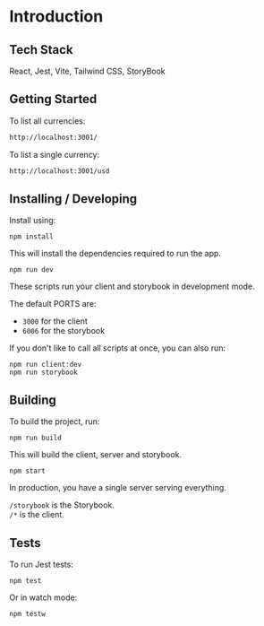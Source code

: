 # Introduction

## Tech Stack

React, Jest, Vite, Tailwind CSS, StoryBook

## Getting Started

To list all currencies:

```html
http://localhost:3001/
```

To list a single currency:

```html
http://localhost:3001/usd
```

## Installing / Developing

Install using:

```shell
npm install
```

This will install the dependencies required to run the app.

```shell
npm run dev
```

These scripts run your client and storybook in development mode.

The default PORTS are:

- `3000` for the client
- `6006` for the storybook

If you don't like to call all scripts at once, you can also run:

```shell
npm run client:dev
npm run storybook
```

## Building

To build the project, run:

```shell
npm run build
```

This will build the client, server and storybook.

```shell
npm start
```

In production, you have a single server serving everything.

`/storybook` is the Storybook.  
`/*` is the client.

## Tests

To run Jest tests:

```shell
npm test
```

Or in watch mode:

```shell
npm testw
```